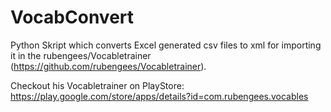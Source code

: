 # VocabConvert
Python Skript which converts Excel generated csv files to xml for importing it in the rubengees/Vocabletrainer (https://github.com/rubengees/Vocabletrainer).

Checkout his Vocabletrainer on PlayStore: https://play.google.com/store/apps/details?id=com.rubengees.vocables



